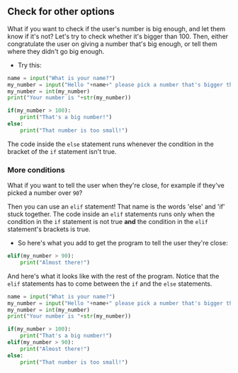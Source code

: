 ## Check for other options

What if you want to check if the user's number is big enough, and let them know if it's not? Let's try to check whether it's bigger than 100. Then, either congratulate the user on giving a number that's big enough, or tell them where they didn't go big enough. 

+ Try this:

```python
name = input("What is your name?")
my_number = input("Hello "+name+" please pick a number that's bigger than 100")
my_number = int(my_number)
print("Your number is "+str(my_number))

if(my_number > 100):
    print("That's a big number!")
else:
    print("That number is too small!")
```

  The code inside the `else` statement runs whenever the condition in the bracket of the `if` statement isn't true.
  
### More conditions

What if you want to tell the user when they're close, for example if they've picked a number over `90`?

Then you can use an `elif` statement! That name is the words 'else' and 'if' stuck together. The code inside an `elif` statements runs only when the condition in the `if` statement is not true **and** the condition in the `elif` statement's brackets is true. 

+ So here's what you add to get the program to tell the user they're close:

```python
elif(my_number > 90):
    print("Almost there!")
```

And here's what it looks like with the rest of the program. Notice that the `elif` statements has to come between the `if` and the `else` statements.

```python
name = input("What is your name?")
my_number = input("Hello "+name+" please pick a number that's bigger than 100")
my_number = int(my_number)
print("Your number is "+str(my_number))

if(my_number > 100):
    print("That's a big number!")
elif(my_number > 90):
    print("Almost there!")
else:
    print("That number is too small!")
```

